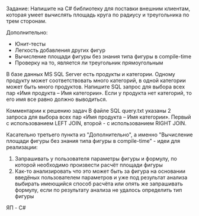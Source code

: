 Задание:
Напишите на C# библиотеку для поставки внешним клиентам, которая умеет вычислять площадь круга по радиусу и треугольника по трем сторонам. 

Дополнительно:
- Юнит-тесты
- Легкость добавления других фигур
- Вычисление площади фигуры без знания типа фигуры в compile-time
- Проверку на то, является ли треугольник прямоугольным

В базе данных MS SQL Server есть продукты и категории. Одному продукту может соответствовать много категорий, в одной категории может быть много продуктов. Напишите SQL запрос для выбора всех пар «Имя продукта – Имя категории». Если у продукта нет категорий, то его имя все равно должно выводиться.


Комментарии к решению задач
В файле SQL query.txt указаны 2 запроса для выбора всех пар «Имя продукта – Имя категории». Первый с использованием LEFT JOIN, второй - с использованием RIGHT JOIN.

Касательно третьего пункта из "Дополнительно", а именно "Вычисление площади фигуры без знания типа фигуры в compile-time" - идеи для реализации:

1. Запрашивать у пользователя параметры фигуры и формулу, по которой необходимо произвести расчёт площади фигуры
2. Как-то анализировать что это может быть за фигура на основании введёных пользователем параметров и уже под результат анализа выбирать имеющийся способ расчёта или опять же запрашивать формулу,
   если по результату анализа не удалось определить тип фигуры

ЯП - C#
